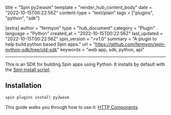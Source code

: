 title = "Spin py2wasm"
template = "render_hub_content_body"
date = "2022-10-15T00:22:56Z"
content-type = "text/plain"
tags = ["plugins", "python", "sdk"]

[extra]
author = "fermyon"
type = "hub_document"
category = "Plugin"
language = "Python"
created_at = "2022-10-15T00:22:56Z"
last_updated = "2022-10-15T00:22:56Z"
spin_version = ">v1.0"
summary = "A plugin to help build python based Spin apps."
url = "https://github.com/fermyon/spin-python-sdk/tree/old-sdk"
keywords = "web app, sdk, python, api"

---

This is an SDK for building Spin apps using Python. It installs by default with the [Spin install script](https://developer.fermyon.com/spin/install#installing-spin).

## Installation

```bash
spin plugins install py2wasm
```

This guide walks you through how to use it: [HTTP Components](https://developer.fermyon.com/spin/python-components)